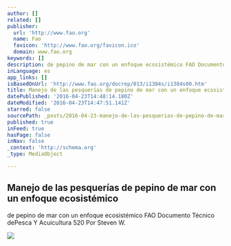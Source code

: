 ```yaml
---
author: []
related: []
publisher:
  url: 'http://www.fao.org'
  name: Fao
  favicon: 'http://www.fao.org/favicon.ico'
  domain: www.fao.org
keywords: []
description: de pepino de mar con un enfoque ecosistémico FAO Documento Técnico dePesca Y Acuicultura 520 Por Steven W.
inLanguage: es
app_links: []
isBasedOnUrl: 'http://www.fao.org/docrep/013/i1384s/i1384s00.htm'
title: Manejo de las pesquerí­as de pepino de mar con un enfoque ecosistémico
datePublished: '2016-04-23T14:48:14.180Z'
dateModified: '2016-04-23T14:47:51.141Z'
starred: false
sourcePath: _posts/2016-04-23-manejo-de-las-pesquerias-de-pepino-de-mar-con-un-enfoque-ec.md
published: true
inFeed: true
hasPage: false
inNav: false
_context: 'http://schema.org'
_type: MediaObject

---
```

<article style=""><h1>Manejo de las pesquerí­as de pepino de mar con un enfoque ecosistémico</h1><p>de pepino de mar con un enfoque ecosistémico FAO Documento Técnico dePesca Y Acuicultura 520 Por Steven W.</p><img src="http://www.fao.org/docrep/013/i1384s/i1384s.jpg" /></article>
